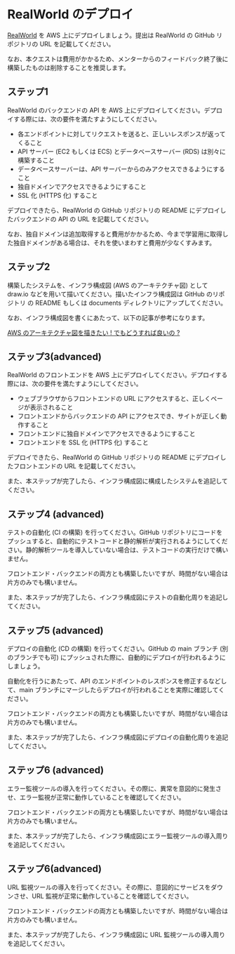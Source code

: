 # RealWorld のデプロイ

[RealWorld](https://github.com/gothinkster/realworld) を AWS 上にデプロイしましょう。提出は RealWorld の GitHub リポジトリの URL を記載してください。

なお、本クエストは費用がかかるため、メンターからのフィードバック終了後に構築したものは削除することを推奨します。

## ステップ1

RealWorld のバックエンドの API を AWS 上にデプロイしてください。デプロイする際には、次の要件を満たすようにしてください。

- 各エンドポイントに対してリクエストを送ると、正しいレスポンスが返ってくること
- API サーバー (EC2 もしくは ECS) とデータベースサーバー (RDS) は別々に構築すること
- データベースサーバーは、API サーバーからのみアクセスできるようにすること
- 独自ドメインでアクセスできるようにすること
- SSL 化 (HTTPS 化) すること

デプロイできたら、RealWorld の GitHub リポジトリの README にデプロイしたバックエンドの API の URL を記載してください。

なお、独自ドメインは追加取得すると費用がかかるため、今まで学習用に取得した独自ドメインがある場合は、それを使いまわすと費用が少なくすみます。

## ステップ2

構築したシステムを、インフラ構成図 (AWS のアーキテクチャ図) として draw.io などを用いて描いてください。描いたインフラ構成図は GitHub のリポジトリ の README もしくは documents ディレクトリにアップしてください。

なお、インフラ構成図を書くにあたって、以下の記事が参考になります。

[AWS のアーキテクチャ図を描きたい ! でもどうすれば良いの ?](https://aws.amazon.com/jp/builders-flash/202204/way-to-draw-architecture/?awsf.filter-name=*all)

## ステップ3(advanced)

RealWorld のフロントエンドを AWS 上にデプロイしてください。デプロイする際には、次の要件を満たすようにしてください。

- ウェブブラウザからフロントエンドの URL にアクセスすると、正しくページが表示されること
- フロントエンドからバックエンドの API にアクセスでき、サイトが正しく動作すること
- フロントエンドに独自ドメインでアクセスできるようにすること
- フロントエンドを SSL 化 (HTTPS 化) すること

デプロイできたら、RealWorld の GitHub リポジトリの README にデプロイしたフロントエンドの URL を記載してください。

また、本ステップが完了したら、インフラ構成図に構成したシステムを追記してください。

## ステップ4 (advanced)

テストの自動化 (CI の構築) を行ってください。GitHub リポジトリにコードをプッシュすると、自動的にテストコードと静的解析が実行されるようにしてください。静的解析ツールを導入していない場合は、テストコードの実行だけで構いません。

フロントエンド・バックエンドの両方とも構築したいですが、時間がない場合は片方のみでも構いません。

また、本ステップが完了したら、インフラ構成図にテストの自動化周りを追記してください。

## ステップ5 (advanced)

デプロイの自動化  (CD の構築) を行ってください。GitHub の main ブランチ (別のブランチでも可) にプッシュされた際に、自動的にデプロイが行われるようにしましょう。

自動化を行うにあたって、API のエンドポイントのレスポンスを修正するなどして、main ブランチにマージしたらデプロイが行われることを実際に確認してください。

フロントエンド・バックエンドの両方とも構築したいですが、時間がない場合は片方のみでも構いません。

また、本ステップが完了したら、インフラ構成図にデプロイの自動化周りを追記してください。

## ステップ6 (advanced)

エラー監視ツールの導入を行ってください。その際に、異常を意図的に発生させ、エラー監視が正常に動作していることを確認してください。

フロントエンド・バックエンドの両方とも構築したいですが、時間がない場合は片方のみでも構いません。

また、本ステップが完了したら、インフラ構成図にエラー監視ツールの導入周りを追記してください。

## ステップ6(advanced)

URL 監視ツールの導入を行ってください。その際に、意図的にサービスをダウンさせ、URL 監視が正常に動作していることを確認してください。

フロントエンド・バックエンドの両方とも構築したいですが、時間がない場合は片方のみでも構いません。

また、本ステップが完了したら、インフラ構成図に URL 監視ツールの導入周りを追記してください。

